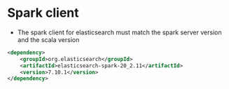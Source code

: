 # Spark client

- The spark client for elasticsearch must match the spark server version and the scala version

```xml
<dependency>
    <groupId>org.elasticsearch</groupId>
    <artifactId>elasticsearch-spark-20_2.11</artifactId>
    <version>7.10.1</version>
</dependency>
```
